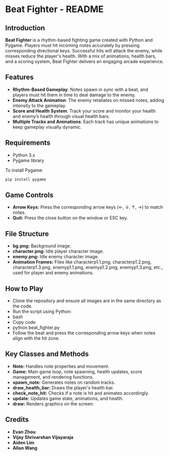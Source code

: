 # Beat Fighter - README

## Introduction
**Beat Fighter** is a rhythm-based fighting game created with Python and Pygame. Players must hit incoming notes accurately by pressing corresponding directional keys. Successful hits will attack the enemy, while misses reduce the player's health. With a mix of animations, health bars, and a scoring system, Beat Fighter delivers an engaging arcade experience.

## Features
- **Rhythm-Based Gameplay**: Notes spawn in sync with a beat, and players must hit them in time to deal damage to the enemy.
- **Enemy Attack Animation**: The enemy retaliates on missed notes, adding intensity to the gameplay.
- **Score and Health System**: Track your score and monitor your health and enemy’s health through visual health bars.
- **Multiple Tracks and Animations**: Each track has unique animations to keep gameplay visually dynamic.

## Requirements
- Python 3.x
- Pygame library

To install Pygame:
```bash
pip install pygame
```
## Game Controls
- **Arrow Keys:** Press the corresponding arrow keys (←, ↓, ↑, →) to match notes.
- **Quit:** Press the close button on the window or ESC key.
## File Structure
- **bg.png:** Background image.
- **character.png:** Idle player character image.
- **enemy.png:** Idle enemy character image.
- **Animation Frames:** Files like characterp1.1.png, characterp1.2.png, characterp1.3.png, enemyp1.1.png, enemyp1.2.png, enemyp1.3.png, etc., used for player and enemy animations.
## How to Play
- Clone the repository and ensure all images are in the same directory as the code.
- Run the script using Python:
- bash
- Copy code
- python beat_fighter.py
- Follow the beat and press the corresponding arrow keys when notes align with the hit zone.
## Key Classes and Methods
- **Note:** Handles note properties and movement.
- **Game:** Main game loop, note spawning, health updates, score management, and rendering functions.
- **spawn_note:** Generates notes on random tracks.
- **draw_health_bar:** Draws the player's health bar.
- **check_note_hit:** Checks if a note is hit and animates accordingly.
- **update:** Updates game state, animations, and health.
- **draw:** Renders graphics on the screen.
## Credits
- **Evan Zhou**
- **Vijay Shrivarshan Vijayaraja**
- **Aiden Lim**
- **Allan Wang**
